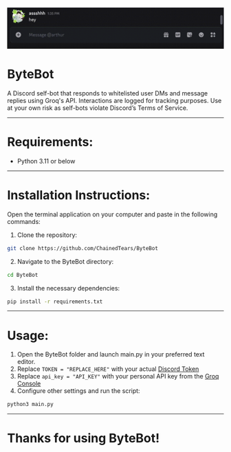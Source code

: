 ![Demo Video](demo.gif)

# ByteBot
A Discord self-bot that responds to whitelisted user DMs and message replies using Groq's API. Interactions are logged for tracking purposes. Use at your own risk as self-bots violate Discord’s Terms of Service.

---

# Requirements:
- Python 3.11 or below

---

# Installation Instructions:
Open the terminal application on your computer and paste in the following commands:
1. Clone the repository:
```bash
git clone https://github.com/ChainedTears/ByteBot
```
2. Navigate to the ByteBot directory:
```bash
cd ByteBot
```
3. Install the necessary dependencies:
```bash
pip install -r requirements.txt
```

---

# Usage:
1. Open the ByteBot folder and launch main.py in your preferred text editor.
2. Replace ``TOKEN = "REPLACE_HERE"`` with your actual [Discord Token](https://www.androidauthority.com/get-discord-token-3149920/)
3. Replace ``api_key = "API_KEY"`` with your personal API key from the [Groq Console](https://console.groq.com/keys)
4. Configure other settings and run the script:
```bash
python3 main.py
```

---

# Thanks for using ByteBot!

